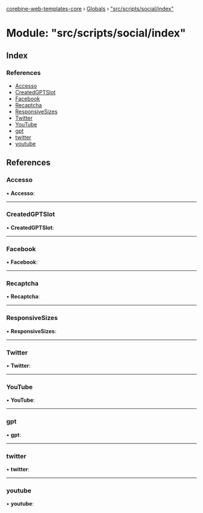 [corebine-web-templates-core](../README.md) › [Globals](../globals.md) › ["src/scripts/social/index"](_src_scripts_social_index_.md)

# Module: "src/scripts/social/index"

## Index

### References

* [Accesso](_src_scripts_social_index_.md#accesso)
* [CreatedGPTSlot](_src_scripts_social_index_.md#createdgptslot)
* [Facebook](_src_scripts_social_index_.md#facebook)
* [Recaptcha](_src_scripts_social_index_.md#recaptcha)
* [ResponsiveSizes](_src_scripts_social_index_.md#responsivesizes)
* [Twitter](_src_scripts_social_index_.md#twitter)
* [YouTube](_src_scripts_social_index_.md#youtube)
* [gpt](_src_scripts_social_index_.md#gpt)
* [twitter](_src_scripts_social_index_.md#twitter)
* [youtube](_src_scripts_social_index_.md#youtube)

## References

###  Accesso

• **Accesso**:

___

###  CreatedGPTSlot

• **CreatedGPTSlot**:

___

###  Facebook

• **Facebook**:

___

###  Recaptcha

• **Recaptcha**:

___

###  ResponsiveSizes

• **ResponsiveSizes**:

___

###  Twitter

• **Twitter**:

___

###  YouTube

• **YouTube**:

___

###  gpt

• **gpt**:

___

###  twitter

• **twitter**:

___

###  youtube

• **youtube**:
